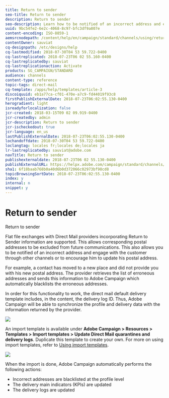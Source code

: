 ```yaml
---
title: Return to sender
seo-title: Return to sender
description: Return to sender
seo-description: Learn how to be notified of an incorrect address and exclude it from future communications.
uuid: 9bc54fe2-6e2c-4068-8c97-bfc3df9a807e
content-encoding: ISO-8859-1
aemsrcnodepath: /content/help/en/campaign/standard/channels/using/return-to-sender
contentOwner: sauviat
cq-designpath: /etc/designs/help
cq-lastmodified: 2018-07-30T04 53 59.722-0400
cq-lastreplicated: 2018-07-23T06 02 55.160-0400
cq-lastreplicatedby: sauviat
cq-lastreplicationaction: Activate
products: SG_CAMPAIGN/STANDARD
audience: channels
content-type: reference
topic-tags: direct-mail
cq-template: /apps/help/templates/article-3
discoiquuid: eb1a77ca-cf01-470e-a7c9-fd44019f93c8
firstPublishExternalDate: 2018-07-23T06:02:55.130-0400
herogradient: light
isreadyforlocalization: false
jcr-created: 2018-03-15T09 02 09.919-0400
jcr-createdby: admin
jcr-description: Return to sender
jcr-ischeckedout: true
jcr-language: en_us
lastPublishExternalDate: 2018-07-23T06:02:55.130-0400
lochandoffdate: 2018-07-30T04 53 59.722-0400
loclangtag: locales fr;locales de;locales ja
lr-lastreplicatedby: sauviat@adobe.com
navTitle: Return to sender
publishexternaldate: 2018-07-23T06 02 55.130-0400
publishExternalURL: https://helpx.adobe.com/campaign/standard/channels/using/return-to-sender.html
sha1: 6f18baab768b0a40d6b0d372066c02973bf98cd8
topicBrowsingSortDate: 2018-07-23T06:02:55.130-0400
index: y
internal: n
snippet: y
---
```


# Return to sender

Return to sender

Flat file exchanges with Direct Mail providers incorporating Return to Sender information are supported. This allows corresponding postal addresses to be excluded from future communications. This also allows you to be notified of an incorrect address and engage with the customer through other channels or to encourage him to update his postal address.

For example, a contact has moved to a new place and did not provide you with his new postal address. The provider retrieves the list of erroneous addresses and sends this information to Adobe Campaign which automatically blacklists the erroneous addresses.

In order for this functionality to work, the direct mail default delivery template includes, in the content, the delivery log ID. Thus, Adobe Campaign will be able to synchronize the profile and delivery data with the information returned by the provider.

![](assets/direct_mail_return_sender_1.png)

An import template is available under **Adobe Campaign > Resources > Templates > Import templates > Update Direct Mail quarantines and delivery logs**. Duplicate this template to create your own. For more on using import templates, refer to [Using import templates](../../automating/using/defining-import-templates.md).

![](assets/direct_mail_return_sender_2.png)

When the import is done, Adobe Campaign automatically performs the following actions:

* Incorrect addresses are blacklisted at the profile level
* The delivery main indicators (KPIs) are updated
* The delivery logs are updated

